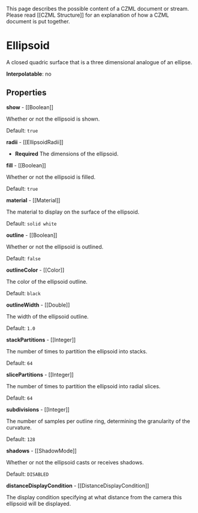 This page describes the possible content of a CZML document or stream.  Please read [[CZML Structure]] for an explanation of how a CZML document is put together.

# Ellipsoid

A closed quadric surface that is a three dimensional analogue of an ellipse.

**Interpolatable**: no

## Properties

**show** - [[Boolean]]

Whether or not the ellipsoid is shown.

Default: `true`


**radii** - [[EllipsoidRadii]]
 - **Required**
The dimensions of the ellipsoid.


**fill** - [[Boolean]]

Whether or not the ellipsoid is filled.

Default: `true`


**material** - [[Material]]

The material to display on the surface of the ellipsoid.

Default: `solid white`


**outline** - [[Boolean]]

Whether or not the ellipsoid is outlined.

Default: `false`


**outlineColor** - [[Color]]

The color of the ellipsoid outline.

Default: `black`


**outlineWidth** - [[Double]]

The width of the ellipsoid outline.

Default: `1.0`


**stackPartitions** - [[Integer]]

The number of times to partition the ellipsoid into stacks.

Default: `64`


**slicePartitions** - [[Integer]]

The number of times to partition the ellipsoid into radial slices.

Default: `64`


**subdivisions** - [[Integer]]

The number of samples per outline ring, determining the granularity of the curvature.

Default: `128`


**shadows** - [[ShadowMode]]

Whether or not the ellipsoid casts or receives shadows.

Default: `DISABLED`


**distanceDisplayCondition** - [[DistanceDisplayCondition]]

The display condition specifying at what distance from the camera this ellipsoid will be displayed.


